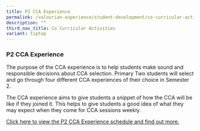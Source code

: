 ```yaml
---
title: P2 CCA Experience
permalink: /valourian-experience/student-development/co-curricular-activities/p2-cca-experience/
description: ""
third_nav_title: Co Curricular Activities
variant: tiptap
---
```

<h3>P2 CCA Experience</h3>
<p>The purpose of the CCA experience is to help students make sound and responsible
decisions about CCA selection. Primary Two students will select and go
through four different CCA experiences of their choice in Semester 2.</p>
<p>The CCA experience aims to give students a snippet of how the CCA will
be like if they joined it. This helps to give students a good idea of what
they may expect when they come for CCA sessions weekly.</p>
<p><a href="https://sites.google.com/moe.edu.sg/vps-ccas/p2-cca-experience" rel="noopener nofollow" target="_blank">Click here to view the P2 CCA Experience schedule and find out more.</a>
</p>
<p></p>
